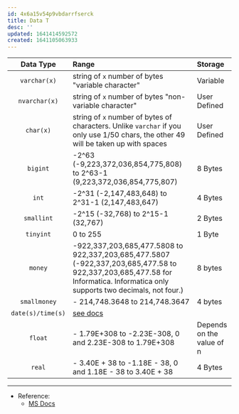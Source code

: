 ```yaml
---
id: 4x6a15v54p9vbdarrfserck
title: Data T
desc: ''
updated: 1641414592572
created: 1641105063933
---
```



|     Data Type     | Range                                                                                                                                                                        | Storage                   |
|:-----------------:|:-----------------------------------------------------------------------------------------------------------------------------------------------------------------------------|:--------------------------|
|   `varchar(x)`    | string of `x` number of bytes "variable character"                                                                                                                           | Variable                  |
|   `nvarchar(x)`   | string of `x` number of bytes "non-variable character"                                                                                                                       | User Defined              |
|     `char(x)`     | string of `x` number of bytes of characters. Unlike `varchar` if you only use 1/50 chars, the other 49 will be taken up with spaces                                          | User Defined              |
|     `bigint`      | -2^63 (-9,223,372,036,854,775,808) to 2^63-1 (9,223,372,036,854,775,807)                                                                                                     | 8 Bytes                   |
|       `int`       | -2^31 (-2,147,483,648) to 2^31-1 (2,147,483,647)                                                                                                                             | 4 Bytes                   |
|    `smallint`     | -2^15 (-32,768) to 2^15-1 (32,767)                                                                                                                                           | 2 Bytes                   |
|     `tinyint`     | 0 to 255                                                                                                                                                                     | 1 Byte                    |
|      `money`      | -922,337,203,685,477.5808 to 922,337,203,685,477.5807 (-922,337,203,685,477.58 to 922,337,203,685,477.58 for Informatica. Informatica only supports two decimals, not four.) | 8 bytes                   |
|   `smallmoney`    | - 214,748.3648 to 214,748.3647                                                                                                                                               | 4 bytes                   |
| `date(s)/time(s)` | [see docs](https://docs.microsoft.com/en-us/sql/t-sql/data-types/date-transact-sql?view=sql-server-ver15)                                                                    |                           |
|      `float`      | - 1.79E+308 to -2.23E-308, 0 and 2.23E-308 to 1.79E+308                                                                                                                      | Depends on the value of n |
|      `real`       | - 3.40E + 38 to -1.18E - 38, 0 and 1.18E - 38 to 3.40E + 38                                                                                                                  | 4 Bytes                   |

---

- Reference:
  - [MS Docs](https://docs.microsoft.com/en-us/sql/t-sql/data-types/data-types-transact-sql?view=sql-server-ver15)
